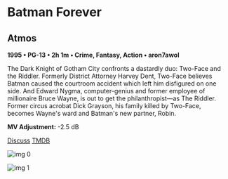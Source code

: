 # Batman Forever

## Atmos

**1995 • PG-13 • 2h 1m • Crime, Fantasy, Action • aron7awol**

The Dark Knight of Gotham City confronts a dastardly duo: Two-Face and the Riddler. Formerly District Attorney Harvey Dent, Two-Face believes Batman caused the courtroom accident which left him disfigured on one side. And Edward Nygma, computer-genius and former employee of millionaire Bruce Wayne, is out to get the philanthropist—as The Riddler. Former circus acrobat Dick Grayson, his family killed by Two-Face, becomes Wayne's ward and Batman's new partner, Robin.

**MV Adjustment:** -2.5 dB

[Discuss](https://www.avsforum.com/threads/bass-eq-for-filtered-movies.2995212/post-58150462)  [TMDB](414)

![img 0](https://i.imgur.com/ci18NmQ.jpg)

![img 1](https://i.imgur.com/guWQLMQ.jpg)

